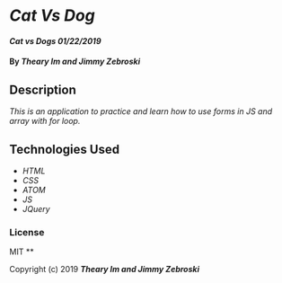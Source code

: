 # _Cat Vs Dog_

#### _Cat vs Dogs 01/22/2019_

#### By _**Theary Im and Jimmy Zebroski**_

## Description

_This is an application to practice and learn how to use forms in JS and array with for loop._


## Technologies Used

* _HTML_
* _CSS_
* _ATOM_
* _JS_
* _JQuery_

### License
MIT
**

Copyright (c) 2019 **_Theary Im and Jimmy Zebroski_**
